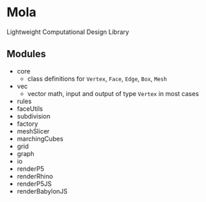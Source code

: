 # Mola
Lightweight Computational Design Library

## Modules
- core
  - class definitions for `Vertex`, `Face`, `Edge`, `Box`, `Mesh`
- vec
  - vector math, input and output of type `Vertex` in most cases
- rules
- faceUtils
- subdivision
- factory
- meshSlicer
- marchingCubes
- grid
- graph
- io
- renderP5
- renderRhino
- renderP5JS
- renderBabylonJS
